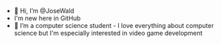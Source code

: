 - 👋 Hi, I’m @JoseWald
- I'm new here in GitHub
- 👀 I’m  a computer science student - I love everything about computer science but I'm especially interested in video game development 
